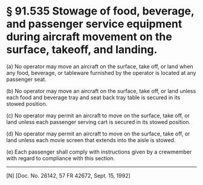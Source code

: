 # § 91.535   Stowage of food, beverage, and passenger service equipment during aircraft movement on the surface, takeoff, and landing.

(a) No operator may move an aircraft on the surface, take off, or land when any food, beverage, or tableware furnished by the operator is located at any passenger seat.


(b) No operator may move an aircraft on the surface, take off, or land unless each food and beverage tray and seat back tray table is secured in its stowed position.


(c) No operator may permit an aircraft to move on the surface, take off, or land unless each passenger serving cart is secured in its stowed position.


(d) No operator may permit an aircraft to move on the surface, take off, or land unless each movie screen that extends into the aisle is stowed.


(e) Each passenger shall comply with instructions given by a crewmember with regard to compliance with this section.



---

[N] [Doc. No. 26142, 57 FR 42672, Sept. 15, 1992]




